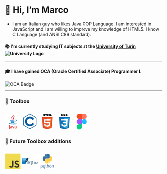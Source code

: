 # 👋 Hi, I’m Marco 
- I am an Italian guy who likes Java OOP Language. I am interested in JavaScript and I am willing to improve my knowledge of HTML5.
  I know C Language (and ANSI C89 standard).

#### 📚 I'm currently studying IT subjects at the [University of Turin](http://laurea.educ.di.unito.it)   <img src="https://www.unito.it/sites/all/themes/bsunito/img/logo_new_2022.svg" alt="University Logo" width="40" height="40" display="inline-block">

---
#### 🎓 I have gained OCA (Oracle Certified Associate) Programmer I.
<img src="https://images.credly.com/size/340x340/images/a9848abf-f8bd-474d-a9b4-6086da11a916/Oracle_Associates_Badge__1_.png" alt="OCA Badge" width="50" height="50">

---
### 🧰 Toolbox
<img src="https://github.com/devicons/devicon/blob/master/icons/java/java-original-wordmark.svg" alt="Java Logo" width="50" height="50"/>    <img src="https://github.com/devicons/devicon/blob/master/icons/c/c-line.svg" alt="C Logo" width="50" height="50"/>    <img src="https://github.com/devicons/devicon/blob/master/icons/html5/html5-original-wordmark.svg" alt="HTML Logo" width="50" height="50"/>    <img src="https://github.com/devicons/devicon/blob/master/icons/css3/css3-original-wordmark.svg" alt="CSS Logo" width="50" height="50"/>    <img src="https://github.com/devicons/devicon/blob/master/icons/figma/figma-original.svg" alt="Figma Logo" width="50" height="50"/> 
---
### 🧰 Future Toolbox additions
<img src="https://github.com/devicons/devicon/blob/master/icons/javascript/javascript-original.svg" alt="JavaScript Logo" width="50" height="50"/>    <img src="https://github.com/devicons/devicon/blob/master/icons/sqlite/sqlite-original-wordmark.svg" alt="SQL Logo" width="50" height="50"/>    <img src="https://github.com/devicons/devicon/blob/master/icons/python/python-original-wordmark.svg" alt="Python Logo" width="50" height="50"/>
---

<!---
Marco-Skiavone/Marco-Skiavone is a ✨ special ✨ repository because its `README.md` (this file) appears on your GitHub profile.
You can click the Preview link to take a look at your changes.
--->
